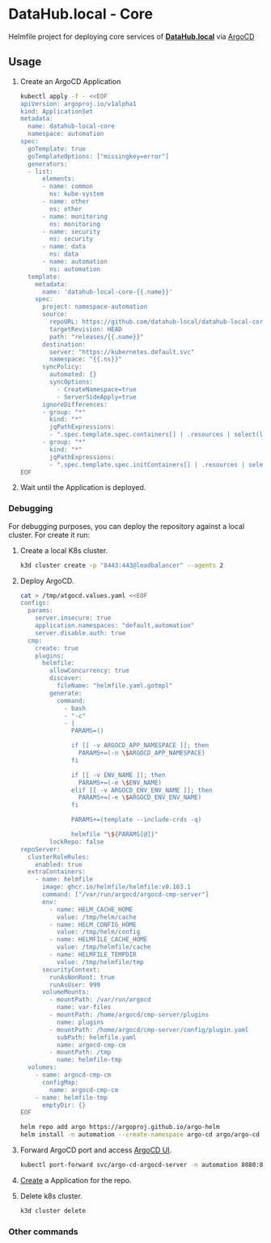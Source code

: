 # DataHub.local - Core

Helmfile project for deploying core services of [**DataHub.local**](https://datahub-local.alvsanand.com/) via [ArgoCD](https://argo-cd.readthedocs.io/en/stable/)

## Usage

1. Create an ArgoCD Application

    ```bash
    kubectl apply -f - <<EOF
    apiVersion: argoproj.io/v1alpha1
    kind: ApplicationSet
    metadata:
      name: datahub-local-core
      namespace: automation
    spec:
      goTemplate: true
      goTemplateOptions: ["missingkey=error"]
      generators:
      - list:
          elements:
          - name: common
            ns: kube-system
          - name: other
            ns: other
          - name: monitoring
            ns: monitoring
          - name: security
            ns: security
          - name: data
            ns: data
          - name: automation
            ns: automation
      template:
        metadata:
          name: 'datahub-local-core-{{.name}}'
        spec:
          project: namespace-automation
          source:
            repoURL: https://github.com/datahub-local/datahub-local-core.git
            targetRevision: HEAD
            path: "releases/{{.name}}"
          destination:
            server: "https://kubernetes.default.svc"
            namespace: "{{.ns}}"
          syncPolicy:
            automated: {}
            syncOptions:
              - CreateNamespace=true
              - ServerSideApply=true
          ignoreDifferences:
          - group: "*"
            kind: "*"
            jqPathExpressions:
            - ".spec.template.spec.containers[] | .resources | select(length==0)"
          - group: "*"
            kind: "*"
            jqPathExpressions:
            - ".spec.template.spec.initContainers[] | .resources | select(length==0)"
    EOF
    ```

2. Wait until the Application is deployed.

### Debugging

For debugging purposes, you can deploy the repository against a local cluster. For create it run:

1. Create a local K8s cluster.

    ```bash
    k3d cluster create -p "8443:443@loadbalancer" --agents 2
    ```

2. Deploy ArgoCD.

    ```bash
    cat > /tmp/atgocd.values.yaml <<EOF
    configs:
      params:
        server.insecure: true
        application.namespaces: "default,automation"
        server.disable.auth: true
      cmp:
        create: true
        plugins:
          helmfile:
            allowConcurrency: true
            discover:
              fileName: "helmfile.yaml.gotmpl"
            generate:
              command:
                - bash
                - "-c"
                - |
                  PARAMS=()

                  if [[ -v ARGOCD_APP_NAMESPACE ]]; then
                    PARAMS+=(-n \$ARGOCD_APP_NAMESPACE)
                  fi

                  if [[ -v ENV_NAME ]]; then
                    PARAMS+=(-e \$ENV_NAME)
                  elif [[ -v ARGOCD_ENV_ENV_NAME ]]; then
                    PARAMS+=(-e \$ARGOCD_ENV_ENV_NAME)
                  fi

                  PARAMS+=(template --include-crds -q)

                  helmfile "\${PARAMS[@]}"
            lockRepo: false
    repoServer:
      clusterRoleRules:
        enabled: true
      extraContainers:
        - name: helmfile
          image: ghcr.io/helmfile/helmfile:v0.163.1
          command: ["/var/run/argocd/argocd-cmp-server"]
          env:
            - name: HELM_CACHE_HOME
              value: /tmp/helm/cache
            - name: HELM_CONFIG_HOME
              value: /tmp/helm/config
            - name: HELMFILE_CACHE_HOME
              value: /tmp/helmfile/cache
            - name: HELMFILE_TEMPDIR
              value: /tmp/helmfile/tmp
          securityContext:
            runAsNonRoot: true
            runAsUser: 999
          volumeMounts:
            - mountPath: /var/run/argocd
              name: var-files
            - mountPath: /home/argocd/cmp-server/plugins
              name: plugins
            - mountPath: /home/argocd/cmp-server/config/plugin.yaml
              subPath: helmfile.yaml
              name: argocd-cmp-cm
            - mountPath: /tmp
              name: helmfile-tmp
      volumes:
        - name: argocd-cmp-cm
          configMap:
            name: argocd-cmp-cm
        - name: helmfile-tmp
          emptyDir: {}
    EOF

    helm repo add argo https://argoproj.github.io/argo-helm
    helm install -n automation --create-namespace argo-cd argo/argo-cd --version 6.7.17 --values /tmp/atgocd.values.yaml
    ```

3. Forward ArgoCD port and access [ArgoCD UI](http://localhost:8080).

    ```bash
    kubectl port-forward svc/argo-cd-argocd-server -n automation 8080:80
    ```

4. [Create](#usage) a Application for the repo.

5. Delete k8s cluster.

    ```bash
    k3d cluster delete
    ```

### Other commands
